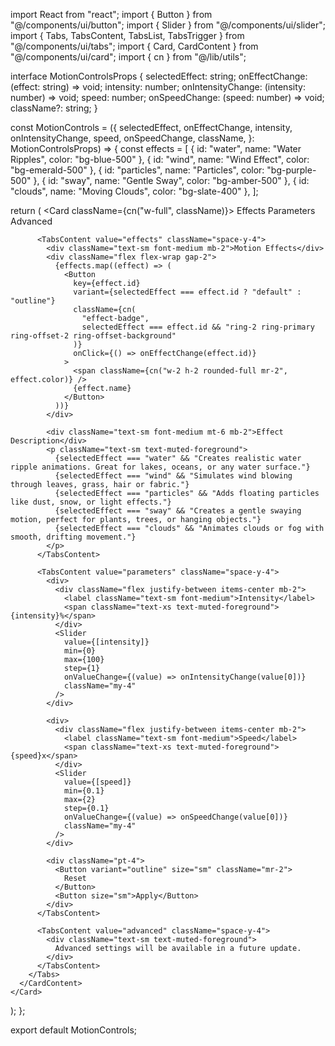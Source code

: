 import React from "react";
import { Button } from "@/components/ui/button";
import { Slider } from "@/components/ui/slider";
import { Tabs, TabsContent, TabsList, TabsTrigger } from "@/components/ui/tabs";
import { Card, CardContent } from "@/components/ui/card";
import { cn } from "@/lib/utils";

interface MotionControlsProps {
  selectedEffect: string;
  onEffectChange: (effect: string) => void;
  intensity: number;
  onIntensityChange: (intensity: number) => void;
  speed: number;
  onSpeedChange: (speed: number) => void;
  className?: string;
}

const MotionControls = ({
  selectedEffect,
  onEffectChange,
  intensity,
  onIntensityChange,
  speed,
  onSpeedChange,
  className,
}: MotionControlsProps) => {
  const effects = [
    { id: "water", name: "Water Ripples", color: "bg-blue-500" },
    { id: "wind", name: "Wind Effect", color: "bg-emerald-500" },
    { id: "particles", name: "Particles", color: "bg-purple-500" },
    { id: "sway", name: "Gentle Sway", color: "bg-amber-500" },
    { id: "clouds", name: "Moving Clouds", color: "bg-slate-400" },
  ];

  return (
    <Card className={cn("w-full", className)}>
      <CardContent className="p-4">
        <Tabs defaultValue="effects" className="w-full">
          <TabsList className="grid grid-cols-3 mb-4">
            <TabsTrigger value="effects">Effects</TabsTrigger>
            <TabsTrigger value="parameters">Parameters</TabsTrigger>
            <TabsTrigger value="advanced">Advanced</TabsTrigger>
          </TabsList>
          
          <TabsContent value="effects" className="space-y-4">
            <div className="text-sm font-medium mb-2">Motion Effects</div>
            <div className="flex flex-wrap gap-2">
              {effects.map((effect) => (
                <Button
                  key={effect.id}
                  variant={selectedEffect === effect.id ? "default" : "outline"}
                  className={cn(
                    "effect-badge",
                    selectedEffect === effect.id && "ring-2 ring-primary ring-offset-2 ring-offset-background"
                  )}
                  onClick={() => onEffectChange(effect.id)}
                >
                  <span className={cn("w-2 h-2 rounded-full mr-2", effect.color)} />
                  {effect.name}
                </Button>
              ))}
            </div>
            
            <div className="text-sm font-medium mt-6 mb-2">Effect Description</div>
            <p className="text-sm text-muted-foreground">
              {selectedEffect === "water" && "Creates realistic water ripple animations. Great for lakes, oceans, or any water surface."}
              {selectedEffect === "wind" && "Simulates wind blowing through leaves, grass, hair or fabric."}
              {selectedEffect === "particles" && "Adds floating particles like dust, snow, or light effects."}
              {selectedEffect === "sway" && "Creates a gentle swaying motion, perfect for plants, trees, or hanging objects."}
              {selectedEffect === "clouds" && "Animates clouds or fog with smooth, drifting movement."}
            </p>
          </TabsContent>
          
          <TabsContent value="parameters" className="space-y-4">
            <div>
              <div className="flex justify-between items-center mb-2">
                <label className="text-sm font-medium">Intensity</label>
                <span className="text-xs text-muted-foreground">{intensity}%</span>
              </div>
              <Slider
                value={[intensity]}
                min={0}
                max={100}
                step={1}
                onValueChange={(value) => onIntensityChange(value[0])}
                className="my-4"
              />
            </div>
            
            <div>
              <div className="flex justify-between items-center mb-2">
                <label className="text-sm font-medium">Speed</label>
                <span className="text-xs text-muted-foreground">{speed}x</span>
              </div>
              <Slider
                value={[speed]}
                min={0.1}
                max={2}
                step={0.1}
                onValueChange={(value) => onSpeedChange(value[0])}
                className="my-4"
              />
            </div>
            
            <div className="pt-4">
              <Button variant="outline" size="sm" className="mr-2">
                Reset
              </Button>
              <Button size="sm">Apply</Button>
            </div>
          </TabsContent>
          
          <TabsContent value="advanced" className="space-y-4">
            <div className="text-sm text-muted-foreground">
              Advanced settings will be available in a future update.
            </div>
          </TabsContent>
        </Tabs>
      </CardContent>
    </Card>
  );
};

export default MotionControls;
